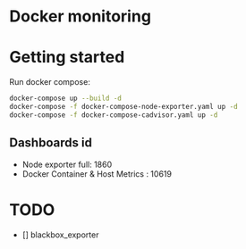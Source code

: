 # Docker monitoring
# Getting started
Run docker compose:
```sh
docker-compose up --build -d
docker-compose -f docker-compose-node-exporter.yaml up -d
docker-compose -f docker-compose-cadvisor.yaml up -d
```
## Dashboards id
- Node exporter full: 1860
- Docker Container & Host Metrics : 10619

# TODO
- [] blackbox_exporter